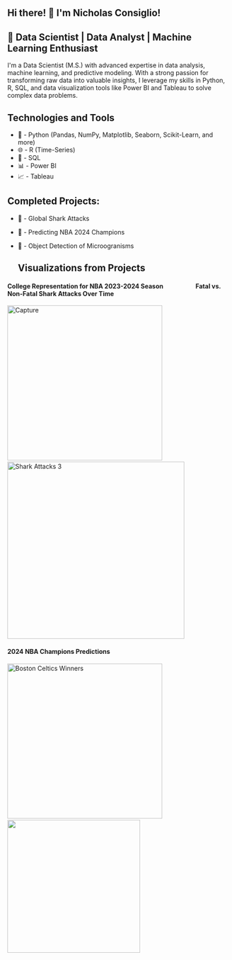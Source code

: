 ## Hi there! 👋 I'm Nicholas Consiglio!

## 🚀 Data Scientist | Data Analyst | Machine Learning Enthusiast

I'm a Data Scientist (M.S.) with advanced expertise in data analysis, machine learning, and predictive modeling. With a strong passion for transforming raw data into valuable insights, I leverage my skills in Python, R, SQL, and data visualization tools like Power BI and Tableau to solve complex data problems.

## Technologies and Tools

* 🐍 - Python (Pandas, NumPy, Matplotlib, Seaborn, Scikit-Learn, and more)
* 🌐 - R (Time-Series)
* 🌆 - SQL
* 📊 - Power BI
* 📈 - Tableau

## Completed Projects:
- 🦈 - Global Shark Attacks
- 🏀 - Predicting NBA 2024 Champions
- 🦠 - Object Detection of Microogranisms

  ## Visualizations from Projects

#### College Representation for NBA 2023-2024 Season &nbsp;&nbsp;&nbsp;&nbsp;&nbsp;&nbsp;&nbsp;&nbsp;&nbsp;&nbsp;&nbsp;&nbsp;&nbsp;&nbsp;&nbsp;&nbsp;&nbsp;&nbsp;&nbsp;&nbsp; Fatal vs. Non-Fatal Shark Attacks Over Time
<img width="350" alt="Capture" src="https://github.com/user-attachments/assets/e9fdb41e-647a-4291-a9fc-2e67a5fcfd2c">&nbsp;&nbsp;&nbsp;<img width="400" alt="Shark Attacks 3" src="https://github.com/user-attachments/assets/6d882b3d-cdc0-473d-9c27-e3ec1049ee8e">

#### 2024 NBA Champions Predictions
<img width="350" alt="Boston Celtics Winners" src="https://github.com/user-attachments/assets/359ab74d-b701-448e-9a55-363859978fab">&nbsp;&nbsp;&nbsp;&nbsp;<img src="https://github.com/user-attachments/assets/5e693e27-9da4-49bb-aaef-011548156603" width="300" />



<!--
**NicholasConsiglio1201/NicholasConsiglio1201** is a ✨ _special_ ✨ repository because its `README.md` (this file) appears on your GitHub profile.
<img width="643" alt="Capture" src="https://github.com/user-attachments/assets/e9fdb41e-647a-4291-a9fc-2e67a5fcfd2c">

Here are some ideas to get you started:

- 🔭 I’m currently working on ...
- 🌱 I’m currently learning ...
- 👯 I’m looking to collaborate on ...
- 🤔 I’m looking for help with ...
- 💬 Ask me about ...
- 📫 How to reach me: ...
- 😄 Pronouns: ...
- ⚡ Fun fact: ...
-->
